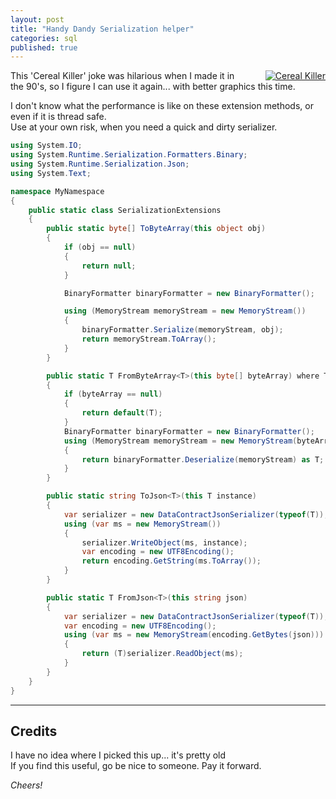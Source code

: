 ```yaml
---
layout: post
title: "Handy Dandy Serialization helper"
categories: sql 
published: true
---
```


<a href="https://pagingfunmums.com/2017/11/02/diy-cereal-killer-halloween-costume/" title="DIY Cereal killer costume" style="float:right; margin-left:3em;"><img src="https://github.com/FinnAngelo/FinnAngelo.github.io/raw/master/_posts/images/DIY-Cereal-Killer-Halloween-Costume.jpg" alt="Cereal Killer"></a>

This 'Cereal Killer' joke was hilarious when I made it in the 90's, so I figure I can use it again... with better graphics this time.

I don't know what the performance is like on these extension methods, or even if it is thread safe.  
Use at your own risk, when you need a quick and dirty serializer.

```csharp 
using System.IO;
using System.Runtime.Serialization.Formatters.Binary;
using System.Runtime.Serialization.Json;
using System.Text; 

namespace MyNamespace
{
	public static class SerializationExtensions
	{
		public static byte[] ToByteArray(this object obj)
		{
			if (obj == null)
			{
				return null;
			}

			BinaryFormatter binaryFormatter = new BinaryFormatter();

			using (MemoryStream memoryStream = new MemoryStream())
			{
				binaryFormatter.Serialize(memoryStream, obj);
				return memoryStream.ToArray();
			}
		}

		public static T FromByteArray<T>(this byte[] byteArray) where T : class
		{
			if (byteArray == null)
			{
				return default(T);
			}
			BinaryFormatter binaryFormatter = new BinaryFormatter();
			using (MemoryStream memoryStream = new MemoryStream(byteArray))
			{
				return binaryFormatter.Deserialize(memoryStream) as T;
			}
		}

		public static string ToJson<T>(this T instance)
		{
			var serializer = new DataContractJsonSerializer(typeof(T));
			using (var ms = new MemoryStream())
			{
				serializer.WriteObject(ms, instance);
				var encoding = new UTF8Encoding();
				return encoding.GetString(ms.ToArray());
			}
		}

		public static T FromJson<T>(this string json)
		{
			var serializer = new DataContractJsonSerializer(typeof(T));
			var encoding = new UTF8Encoding();
			using (var ms = new MemoryStream(encoding.GetBytes(json)))
			{
				return (T)serializer.ReadObject(ms);
			}
		}
	}
}
``` 

----------------------------------------

## Credits ##

I have no idea where I picked this up... it's pretty old  
If you find this useful, go be nice to someone. Pay it forward.

_Cheers!_
